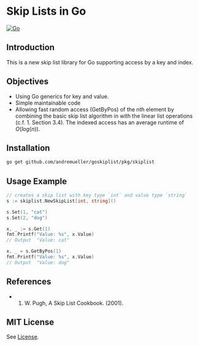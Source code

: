 # Skip Lists in Go

[![Go](https://github.com/andremueller/goskiplist/actions/workflows/go.yml/badge.svg?branch=main)](https://github.com/andremueller/goskiplist/actions/workflows/go.yml)

## Introduction

This is a new skip list library for Go supporting access by a key and index.

## Objectives

- Using Go generics for key and value.
- Simple maintainable code
- Allowing fast random access (GetByPos) of the nth element by combining the basic skip list algorithm in with the linear list operations (c.f. 1. Section 3.4). The indexed access has an average runtime of $O(log(n))$.

## Installation

```bash
go get github.com/andremueller/goskiplist/pkg/skiplist
```



## Usage Example

```go
// creates a skip list with key type `int` and value type `string`
s := skiplist.NewSkipList[int, string]()

s.Set(1, "cat")
s.Set(2, "dog")

x, _ := s.Get(1)
fmt.Printf("Value: %s", x.Value)
// Output  "Value: cat"

x, _ = s.GetByPos(1)
fmt.Printf("Value: %s", x.Value)
// Output  "Value: dog"
```

## References

- 1. W. Pugh, A Skip List Cookbook. (2001).

## MIT License

See [License](LICENSE).

